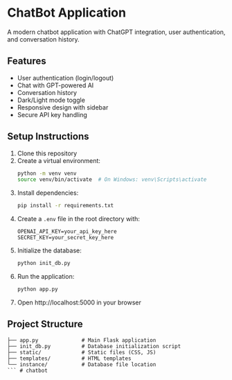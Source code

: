 # ChatBot Application

A modern chatbot application with ChatGPT integration, user authentication, and conversation history.

## Features

- User authentication (login/logout)
- Chat with GPT-powered AI
- Conversation history
- Dark/Light mode toggle
- Responsive design with sidebar
- Secure API key handling

## Setup Instructions

1. Clone this repository
2. Create a virtual environment:
   ```bash
   python -m venv venv
   source venv/bin/activate  # On Windows: venv\Scripts\activate
   ```
3. Install dependencies:
   ```bash
   pip install -r requirements.txt
   ```
4. Create a `.env` file in the root directory with:
   ```
   OPENAI_API_KEY=your_api_key_here
   SECRET_KEY=your_secret_key_here
   ```
5. Initialize the database:
   ```bash
   python init_db.py
   ```
6. Run the application:
   ```bash
   python app.py
   ```
7. Open http://localhost:5000 in your browser

## Project Structure

```
├── app.py              # Main Flask application
├── init_db.py          # Database initialization script
├── static/             # Static files (CSS, JS)
├── templates/          # HTML templates
└── instance/           # Database file location
``` #   c h a t b o t  
 